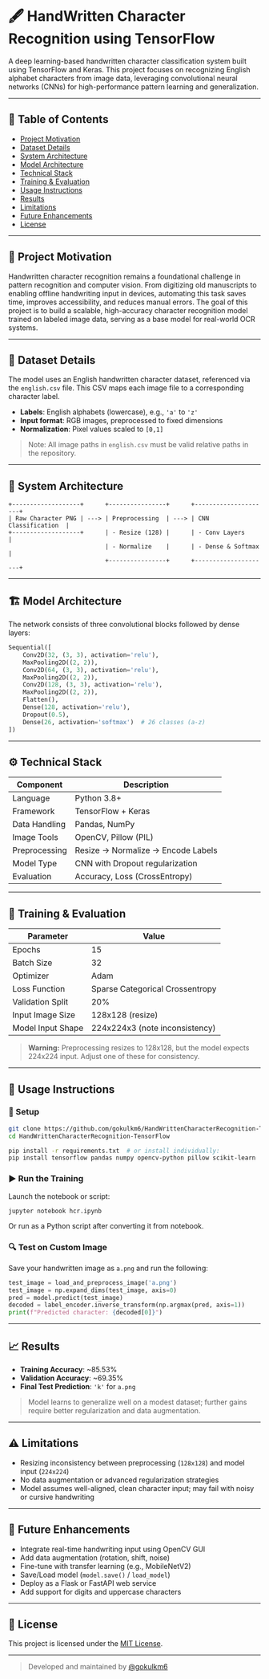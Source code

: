 
# 🖋️ HandWritten Character Recognition using TensorFlow

A deep learning-based handwritten character classification system built using TensorFlow and Keras. This project focuses on recognizing English alphabet characters from image data, leveraging convolutional neural networks (CNNs) for high-performance pattern learning and generalization.

---

## 📌 Table of Contents

- [Project Motivation](#project-motivation)
- [Dataset Details](#dataset-details)
- [System Architecture](#system-architecture)
- [Model Architecture](#model-architecture)
- [Technical Stack](#technical-stack)
- [Training & Evaluation](#training--evaluation)
- [Usage Instructions](#usage-instructions)
- [Results](#results)
- [Limitations](#limitations)
- [Future Enhancements](#future-enhancements)
- [License](#license)

---

## 🎯 Project Motivation

Handwritten character recognition remains a foundational challenge in pattern recognition and computer vision. From digitizing old manuscripts to enabling offline handwriting input in devices, automating this task saves time, improves accessibility, and reduces manual errors. The goal of this project is to build a scalable, high-accuracy character recognition model trained on labeled image data, serving as a base model for real-world OCR systems.

---

## 📂 Dataset Details

The model uses an English handwritten character dataset, referenced via the `english.csv` file. This CSV maps each image file to a corresponding character label.

- **Labels**: English alphabets (lowercase), e.g., `'a'` to `'z'`
- **Input format**: RGB images, preprocessed to fixed dimensions
- **Normalization**: Pixel values scaled to `[0,1]`

> Note: All image paths in `english.csv` must be valid relative paths in the repository.

---

## 🧱 System Architecture

```text
+-------------------+      +----------------+      +---------------------+
| Raw Character PNG | ---> | Preprocessing  | ---> | CNN Classification  |
+-------------------+      | - Resize (128) |      | - Conv Layers       |
                           | - Normalize    |      | - Dense & Softmax   |
                           +----------------+      +---------------------+
```

---

## 🏗️ Model Architecture

The network consists of three convolutional blocks followed by dense layers:

```python
Sequential([
    Conv2D(32, (3, 3), activation='relu'),
    MaxPooling2D((2, 2)),
    Conv2D(64, (3, 3), activation='relu'),
    MaxPooling2D((2, 2)),
    Conv2D(128, (3, 3), activation='relu'),
    MaxPooling2D((2, 2)),
    Flatten(),
    Dense(128, activation='relu'),
    Dropout(0.5),
    Dense(26, activation='softmax')  # 26 classes (a-z)
])
```

---

## ⚙️ Technical Stack

| Component      | Description                              |
|----------------|------------------------------------------|
| Language       | Python 3.8+                              |
| Framework      | TensorFlow + Keras                       |
| Data Handling  | Pandas, NumPy                            |
| Image Tools    | OpenCV, Pillow (PIL)                     |
| Preprocessing  | Resize → Normalize → Encode Labels       |
| Model Type     | CNN with Dropout regularization          |
| Evaluation     | Accuracy, Loss (CrossEntropy)            |

---

## 🏁 Training & Evaluation

| Parameter             | Value         |
|----------------------|---------------|
| Epochs               | 15            |
| Batch Size           | 32            |
| Optimizer            | Adam          |
| Loss Function        | Sparse Categorical Crossentropy |
| Validation Split     | 20%           |
| Input Image Size     | 128x128 (resize) |
| Model Input Shape    | 224x224x3 (note inconsistency)   |

> **Warning:** Preprocessing resizes to 128x128, but the model expects 224x224 input. Adjust one of these for consistency.

---

## 🚀 Usage Instructions

### 🔧 Setup

```bash
git clone https://github.com/gokulkm6/HandWrittenCharacterRecognition-TensorFlow.git
cd HandWrittenCharacterRecognition-TensorFlow

pip install -r requirements.txt  # or install individually:
pip install tensorflow pandas numpy opencv-python pillow scikit-learn
```

### ▶️ Run the Training

Launch the notebook or script:

```bash
jupyter notebook hcr.ipynb
```

Or run as a Python script after converting it from notebook.

### 🔍 Test on Custom Image

Save your handwritten image as `a.png` and run the following:

```python
test_image = load_and_preprocess_image('a.png')
test_image = np.expand_dims(test_image, axis=0)
pred = model.predict(test_image)
decoded = label_encoder.inverse_transform(np.argmax(pred, axis=1))
print(f"Predicted character: {decoded[0]}")
```

---

## 📈 Results

- **Training Accuracy**: ~85.53%
- **Validation Accuracy**: ~69.35%
- **Final Test Prediction**: `'k'` for `a.png`

> Model learns to generalize well on a modest dataset; further gains require better regularization and data augmentation.

---

## ⚠️ Limitations

- Resizing inconsistency between preprocessing (`128x128`) and model input (`224x224`)
- No data augmentation or advanced regularization strategies
- Model assumes well-aligned, clean character input; may fail with noisy or cursive handwriting

---

## 🔮 Future Enhancements

- Integrate real-time handwriting input using OpenCV GUI
- Add data augmentation (rotation, shift, noise)
- Fine-tune with transfer learning (e.g., MobileNetV2)
- Save/Load model (`model.save()` / `load_model`)
- Deploy as a Flask or FastAPI web service
- Add support for digits and uppercase characters

---

## 📜 License

This project is licensed under the [MIT License](LICENSE).

---

> Developed and maintained by [@gokulkm6](https://github.com/gokulkm6)
